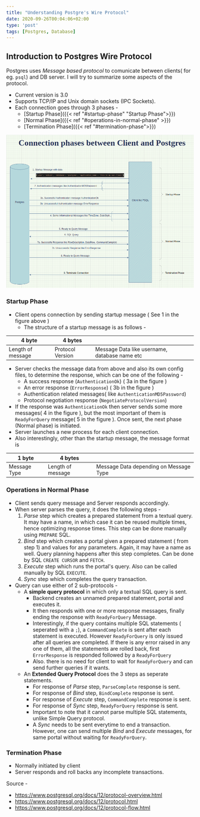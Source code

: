 ```yaml
---
title: "Understanding Postgre's Wire Protocol"
date: 2020-09-26T00:04:06+02:00
type: 'post'
tags: [Postgres, Database]
---
```


## Introduction to Postgres Wire Protocol

Postgres uses *Message based protocol* to comunicate between clients( for eg. `psql`) and DB server.
I will try to summarize some aspects of the protocol.
- Current version is 3.0
- Supports TCP/IP and Unix domain sockets (IPC Sockets).
- Each connection goes through 3 phases - 
  - [Startup Phase]({{< ref "#startup-phase" "Startup Phase">}})
  - [Normal Phase]({{< ref "#operations-in-normal-phase" >}})
  - [Termination Phase]({{< ref "#termination-phase">}})

![Connection Phases between Client and PG server](/postgres/conn-phases.png) 

### Startup Phase
- Client opens connection by sending startup message ( See 1 in the figure above )
    - The structure of a startup message is as follows - 

|4 byte|4 bytes| |
|---|---|---|
| Length of message | Protocol Version | Message Data like username, database name etc 
- Server checks the message data from above and also its own config files, to determine the response, which can be one of the following - 
  - A success response (`AuthenticationOk`) ( 3a in the figure )
  - An error response (`ErrorResponse`) ( 3b in the figure )
  - Authentication related messages( like `AuthenticationMD5Password`)
  - Protocol negotiation response (`NegotiateProtocolVersion`)
- If the response was `AuthenticationOk` then server sends some more messages( 4 in the figure ), but the most important of them is `ReadyForQuery` message( 5 in the figure ). Once sent, the next phase (Normal phase) is initiated.
- Server launches a new process for each client connection.
- Also interestingly, other than the startup message, the message format is 

|1 byte|4 bytes| |
|---|---|---|
| Message Type  | Length of message  | Message Data depending on Message Type 


### Operations in Normal Phase
- Client sends query message and Server responds accordingly.
- When server parses the query, it does the following steps - 
  1) *Parse* step which creates a prepared statement from a textual query. It may have a name, in which case it can be reused multiple times, hence optimizing response times. This step can be done manually using `PREPARE`  SQL.
  2) *Bind* step which creates a portal given a prepared statement ( from step 1) and values for any parameters. Again, it may have a name as well. Query planning happens after this step completes. Can be done by SQL `CREATE CURSOR` and `FETCH`.
  3) *Execute* step which runs the portal's query. Also can be called manually by SQL `EXECUTE`.
  4) *Sync* step which completes the query transaction.
- Query can use either of 2 sub-protocols -
  - A **simple query protocol** in which only a textual SQL query is sent.
    - Backend creates an unnamed prepared statement, portal and executes it.
    - It then responds with one or more response messages, finally ending the response with `ReadyForQuery` Message.
    - Interestingly, if the query contains multiple SQL statements ( seperated with a `;`), a `CommandComplete` is sent after each statement is executed. However `ReadyForQuery` is only issued after all queries are completed. If there is any error raised in any one of them, all the statements are rolled back, first `ErrorResponse` is responded followed by a `ReadyForQuery`
    - Also. there is no need for client to wait for `ReadyForQuery` and can send further queries if it wants.
  - An **Extended Query Protocol** does the 3 steps as seperate statements.
    - For response of *Parse* step, `ParseComplete` response is sent.
    - For response of *Bind* step, `BindComplete` response is sent.
    - For response of *Execute* step, `CommandComplete` response is sent.
    - For response of *Sync* step, `ReadyForQuery` response is sent.
    - Important to note that it cannot parse multiple SQL statements, unlike Simple Query protocol.
    - A *Sync* needs to be sent everytime to end a transaction. However, one can send multiple *Bind* and *Execute* messages, for same portal without waiting for `ReadyForQuery`.

### Termination Phase
- Normally initiated by client
- Server responds and roll backs any incomplete transactions.

Source - 
- https://www.postgresql.org/docs/12/protocol-overview.html
- https://www.postgresql.org/docs/12/protocol.html
- https://www.postgresql.org/docs/12/protocol-flow.html

